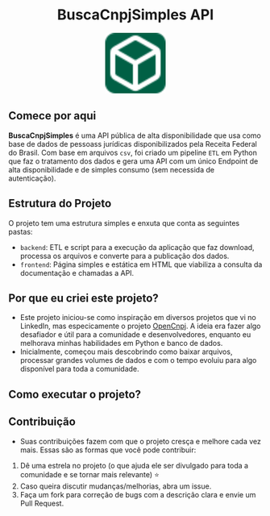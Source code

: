 <h1 align="center">BuscaCnpjSimples API</h1>

<p align="center">
  <img src="./frontend/assets/favicon.svg" alt="BuscaCnpjSimples Logo" width="120" height="120" />
</p>




## Comece por aqui 
**BuscaCnpjSimples** é uma API pública de alta disponibilidade que usa como base de dados de pessoass jurídicas disponibilizados pela Receita Federal do Brasil. Com base em arquivos `csv`, foi criado um pipeline `ETL` em Python que faz o tratamento dos dados e gera uma API com um único Endpoint de alta disponibilidade e de simples consumo (sem necessida de autenticação).

## Estrutura do Projeto
O projeto tem uma estrutura simples e enxuta que conta as seguintes pastas:
- `backend`: ETL e script para a execução da aplicação que faz download, processa os arquivos e converte para a publicação dos dados. 
- `frontend`: Página simples e estática em HTML que viabiliza a consulta da documentação e chamadas a API. 

## Por que eu criei este projeto? 
- Este projeto iniciou-se como inspiração em diversos projetos que vi no LinkedIn, mas especicamente o projeto [OpenCnpj](https://github.com/Hitmasu/OpenCNPJ). A ideia era fazer algo desafiador e útil para a comunidade e desenvolvedores, enquanto eu melhorava minhas habilidades em Python e banco de dados. 
- Inicialmente, começou mais descobrindo como baixar arquivos, processar grandes volumes de dados e com o tempo evoluiu para algo disponível para toda a comunidade. 

## Como executar o projeto? 



## Contribuição
- Suas contribuições fazem com que o projeto cresça e melhore cada vez mais. Essas são as formas que você pode contribuir:
1. Dê uma estrela no projeto (o que ajuda ele ser divulgado para toda a comunidade e se tornar mais relevante) ⭐
2. Caso queira discutir mudanças/melhorias, abra um issue. 
3. Faça um fork para correção de bugs com a descrição clara e envie um Pull Request. 